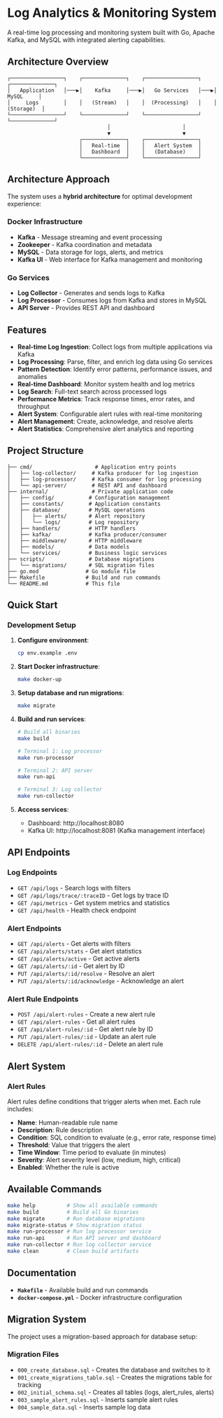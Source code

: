 # Log Analytics & Monitoring System

A real-time log processing and monitoring system built with Go, Apache Kafka, and MySQL with integrated alerting capabilities.

## Architecture Overview

```
┌─────────────────┐    ┌──────────────┐    ┌─────────────────┐    ┌──────────────┐
│   Application   │───▶│    Kafka     │───▶│   Go Services   │───▶│    MySQL     │
│     Logs        │    │   (Stream)   │    │  (Processing)   │    │   (Storage)  │
└─────────────────┘    └──────────────┘    └─────────────────┘    └──────────────┘
                                │                       │
                                ▼                       ▼
                       ┌──────────────┐    ┌─────────────────┐
                       │   Real-time  │    │   Alert System  │
                       │   Dashboard  │    │   (Database)    │
                       └──────────────┘    └─────────────────┘
```

## Architecture Approach

The system uses a **hybrid architecture** for optimal development experience:

### Docker Infrastructure
- **Kafka** - Message streaming and event processing
- **Zookeeper** - Kafka coordination and metadata
- **MySQL** - Data storage for logs, alerts, and metrics
- **Kafka UI** - Web interface for Kafka management and monitoring

### Go Services
- **Log Collector** - Generates and sends logs to Kafka
- **Log Processor** - Consumes logs from Kafka and stores in MySQL
- **API Server** - Provides REST API and dashboard

## Features

- **Real-time Log Ingestion**: Collect logs from multiple applications via Kafka
- **Log Processing**: Parse, filter, and enrich log data using Go services
- **Pattern Detection**: Identify error patterns, performance issues, and anomalies
- **Real-time Dashboard**: Monitor system health and log metrics
- **Log Search**: Full-text search across processed logs
- **Performance Metrics**: Track response times, error rates, and throughput
- **Alert System**: Configurable alert rules with real-time monitoring
- **Alert Management**: Create, acknowledge, and resolve alerts
- **Alert Statistics**: Comprehensive alert analytics and reporting

## Project Structure

```
├── cmd/                    # Application entry points
│   ├── log-collector/     # Kafka producer for log ingestion
│   ├── log-processor/     # Kafka consumer for log processing
│   └── api-server/        # REST API and dashboard
├── internal/              # Private application code
│   ├── config/           # Configuration management
│   ├── constants/        # Application constants
│   ├── database/         # MySQL operations
│   │   ├── alerts/       # Alert repository
│   │   └── logs/         # Log repository
│   ├── handlers/         # HTTP handlers
│   ├── kafka/            # Kafka producer/consumer
│   ├── middleware/       # HTTP middleware
│   ├── models/           # Data models
│   └── services/         # Business logic services
├── scripts/              # Database migrations
│   └── migrations/       # SQL migration files
├── go.mod               # Go module file
├── Makefile             # Build and run commands
└── README.md            # This file
```

## Quick Start

### Development Setup

1. **Configure environment**:
   ```bash
   cp env.example .env
   ```

2. **Start Docker infrastructure**:
   ```bash
   make docker-up
   ```

3. **Setup database and run migrations**:
   ```bash
   make migrate
   ```

4. **Build and run services**:
   ```bash
   # Build all binaries
   make build
   
   # Terminal 1: Log processor
   make run-processor
   
   # Terminal 2: API server
   make run-api
   
   # Terminal 3: Log collector
   make run-collector
   ```

5. **Access services**:
   - Dashboard: http://localhost:8080
   - Kafka UI: http://localhost:8081 (Kafka management interface)


## API Endpoints

### Log Endpoints
- `GET /api/logs` - Search logs with filters
- `GET /api/logs/trace/:traceID` - Get logs by trace ID
- `GET /api/metrics` - Get system metrics and statistics
- `GET /api/health` - Health check endpoint

### Alert Endpoints
- `GET /api/alerts` - Get alerts with filters
- `GET /api/alerts/stats` - Get alert statistics
- `GET /api/alerts/active` - Get active alerts
- `GET /api/alerts/:id` - Get alert by ID
- `PUT /api/alerts/:id/resolve` - Resolve an alert
- `PUT /api/alerts/:id/acknowledge` - Acknowledge an alert

### Alert Rule Endpoints
- `POST /api/alert-rules` - Create a new alert rule
- `GET /api/alert-rules` - Get all alert rules
- `GET /api/alert-rules/:id` - Get alert rule by ID
- `PUT /api/alert-rules/:id` - Update an alert rule
- `DELETE /api/alert-rules/:id` - Delete an alert rule

## Alert System

### Alert Rules
Alert rules define conditions that trigger alerts when met. Each rule includes:
- **Name**: Human-readable rule name
- **Description**: Rule description
- **Condition**: SQL condition to evaluate (e.g., error rate, response time)
- **Threshold**: Value that triggers the alert
- **Time Window**: Time period to evaluate (in minutes)
- **Severity**: Alert severity level (low, medium, high, critical)
- **Enabled**: Whether the rule is active

## Available Commands

```bash
make help          # Show all available commands
make build         # Build all Go binaries
make migrate       # Run database migrations
make migrate-status # Show migration status
make run-processor # Run log processor service
make run-api       # Run API server and dashboard
make run-collector # Run log collector service
make clean         # Clean build artifacts
```

## Documentation
- **`Makefile`** - Available build and run commands
- **`docker-compose.yml`** - Docker infrastructure configuration

## Migration System

The project uses a migration-based approach for database setup:

### Migration Files
- `000_create_database.sql` - Creates the database and switches to it
- `001_create_migrations_table.sql` - Creates the migrations table for tracking
- `002_initial_schema.sql` - Creates all tables (logs, alert_rules, alerts)
- `003_sample_alert_rules.sql` - Inserts sample alert rules
- `004_sample_data.sql` - Inserts sample log data
